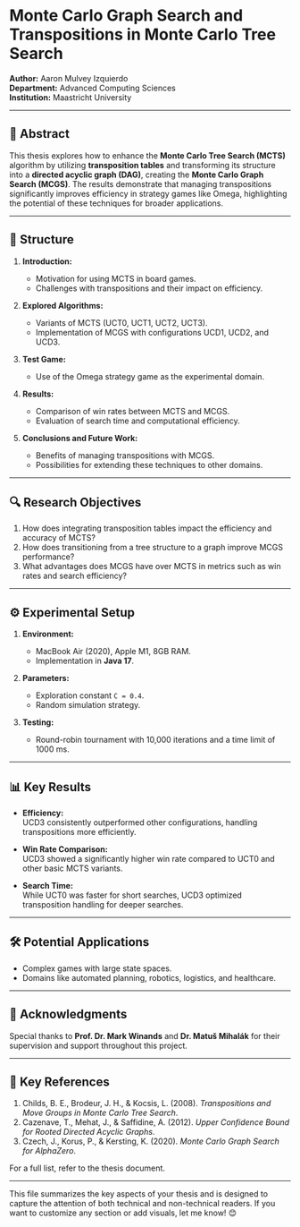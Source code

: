# Monte Carlo Graph Search and Transpositions in Monte Carlo Tree Search

**Author:** Aaron Mulvey Izquierdo  
**Department:** Advanced Computing Sciences  
**Institution:** Maastricht University  

---

## 📜 Abstract

This thesis explores how to enhance the **Monte Carlo Tree Search (MCTS)** algorithm by utilizing **transposition tables** and transforming its structure into a **directed acyclic graph (DAG)**, creating the **Monte Carlo Graph Search (MCGS)**. The results demonstrate that managing transpositions significantly improves efficiency in strategy games like Omega, highlighting the potential of these techniques for broader applications.

---

## 📂 Structure

1. **Introduction:**
   - Motivation for using MCTS in board games.
   - Challenges with transpositions and their impact on efficiency.

2. **Explored Algorithms:**
   - Variants of MCTS (UCT0, UCT1, UCT2, UCT3).
   - Implementation of MCGS with configurations UCD1, UCD2, and UCD3.

3. **Test Game:**
   - Use of the Omega strategy game as the experimental domain.

4. **Results:**
   - Comparison of win rates between MCTS and MCGS.
   - Evaluation of search time and computational efficiency.

5. **Conclusions and Future Work:**
   - Benefits of managing transpositions with MCGS.
   - Possibilities for extending these techniques to other domains.

---

## 🔍 Research Objectives

1. How does integrating transposition tables impact the efficiency and accuracy of MCTS?
2. How does transitioning from a tree structure to a graph improve MCGS performance?
3. What advantages does MCGS have over MCTS in metrics such as win rates and search efficiency?

---

## ⚙️ Experimental Setup

1. **Environment:**  
   - MacBook Air (2020), Apple M1, 8GB RAM.
   - Implementation in **Java 17**.

2. **Parameters:**  
   - Exploration constant `C = 0.4`.
   - Random simulation strategy.

3. **Testing:**  
   - Round-robin tournament with 10,000 iterations and a time limit of 1000 ms.

---

## 📊 Key Results

- **Efficiency:**  
   UCD3 consistently outperformed other configurations, handling transpositions more efficiently.

- **Win Rate Comparison:**  
   UCD3 showed a significantly higher win rate compared to UCT0 and other basic MCTS variants.

- **Search Time:**  
   While UCT0 was faster for short searches, UCD3 optimized transposition handling for deeper searches.

---

## 🛠️ Potential Applications

- Complex games with large state spaces.
- Domains like automated planning, robotics, logistics, and healthcare.

---

## 🤝 Acknowledgments

Special thanks to **Prof. Dr. Mark Winands** and **Dr. Matuš Mihalák** for their supervision and support throughout this project.

---

## 🔗 Key References

1. Childs, B. E., Brodeur, J. H., & Kocsis, L. (2008). *Transpositions and Move Groups in Monte Carlo Tree Search*.  
2. Cazenave, T., Mehat, J., & Saffidine, A. (2012). *Upper Confidence Bound for Rooted Directed Acyclic Graphs*.  
3. Czech, J., Korus, P., & Kersting, K. (2020). *Monte Carlo Graph Search for AlphaZero*.  

For a full list, refer to the thesis document.

---

This file summarizes the key aspects of your thesis and is designed to capture the attention of both technical and non-technical readers. If you want to customize any section or add visuals, let me know! 😊
